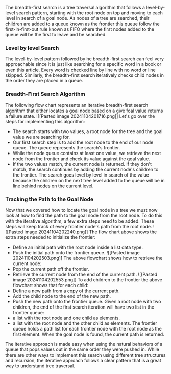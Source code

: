 The breadth-first search is a tree traversal algorithm that follows a level-by-level search pattern, starting with the root node on top and moving to each level in search of a goal node. As nodes of a tree are searched, their children are added to a queue known as the frontier this queue follow the first-in-first-out rule known as FIFO where the first nodes added to the queue will be the first to leave and be searched.
### Level by level Search
The level-by-level pattern followed by he breadth-first search can feel very approachable since it is just like searching for a specific word in a book or even this article. Every word is checked line by line with no word or line skipped. Similarly, the breadth-first search iteratively checks child nodes in the order they are placed in a queue.
### Breadth-First Search Algorithm
The following flow chart represents an iterative breadth-first search algorithm that either locates a goal node based on a give foal value returns a failure state.
![[Pasted image 20241104201716.png]]
Let's go over the steps for implementing this algorithm:
- The search starts with two values, a root node for the tree and the goal value we are searching for.
- Our first search step is to add the root node to the end of our node queue. The queue represents the search's frontier.
- While the node queue contains at least one value, we retrieve the next node from the frontier and check its value against the goal value.
- If the two values match, the current node is returned. If they don't match, the search continues by adding the current node's children to the frontier.
The search goes level by level in search of the value because the children on the next tree level added to the queue will be in line behind nodes on the current level.

### Tracking the Path to the Goal Node
Now that we covered how to locate the goal node in a tree we must now look at how to find the path to the goal node from the root node. To do this with the iterative algorithm, a few extra steps need to be added. These steps will keep track of every frontier node's path from the root node.
![[Pasted image 20241104202240.png]]
The flow chart above shows the extra steps needed to initialize the frontier:
- Define an initial path with the root node inside a list data type.
- Push the initial path onto the frontier queue.
![[Pasted image 20241104202503.png]]
The above flowchart shows how to retrieve the current node:
- Pop the current path off the frontier.
- Retrieve the current node from the end of the current path.
![[Pasted image 20241104202553.png]]
To add children to the frontier the above flowchart shows that for each child:
- Define a new path from a copy of the current path.
- Add the child node to the end of the new path.
- Push the new path onto the frontier queue.
Given a root node with two children, the end of the first search iteration will have two list in the frontier queue:
- a list with the root node and one child as elements.
- a list with the root node and the other child as elements.
The frontier queue holds a path list for each frontier node with the root node as the first element. When the goal node is found, the current path is returned.


The iterative approach is made easy when using the natural behaviors of a queue that pops values out in the same order they were pushed in. While there are other ways to implement this search using different tree structures and recursion, the iterative approach follows a clear pattern that is a great way to understand tree traversal.